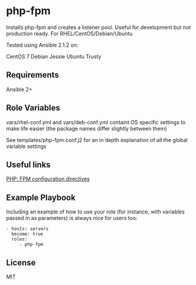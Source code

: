 php-fpm
=========

Installs php-fpm and creates a listener pool. Useful for development but not
production ready.
For RHEL/CentOS/Debian/Ubuntu

Tested using Ansible 2.1.2 on:

CentOS 7
Debian Jessie
Ubuntu Trusty

Requirements
------------

Ansible 2+

Role Variables
--------------

vars/rhel-conf.yml and vars/deb-conf.yml containt OS specific settings to make
life easier (the package names differ slightly between them)

See templates/php-fpm.conf.j2 for an in depth explanation of all the global
variable settings

Useful links
------------

[ PHP: FPM configuration directives ](http://php.net/manual/en/install.fpm.configuration.php)

Example Playbook
----------------

Including an example of how to use your role (for instance, with variables passed in as parameters) is always nice for users too:

    - hosts: servers
      become: true
      roles:
         - php-fpm

License
-------

MIT
